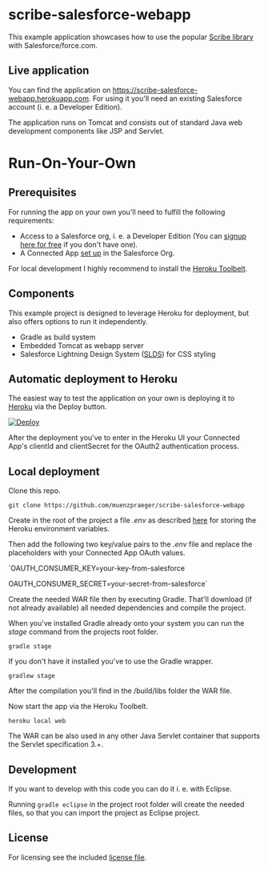 # scribe-salesforce-webapp

This example application showcases how to use the popular [Scribe library](https://github.com/scribejava/scribejava) with Salesforce/force.com.

## Live application

You can find the application on https://scribe-salesforce-webapp.herokuapp.com. For using it you'll need an existing Salesforce account (i. e. a Developer Edition).

The application runs on Tomcat and consists out of standard Java web development components like JSP and Servlet.

# Run-On-Your-Own

## Prerequisites

For running the app on your own you'll need to fulfill the following requirements:
* Access to a Salesforce org, i. e. a Developer Edition (You can [signup here for free](https://developer.salesforce.com/signup) if you don't have one).
* A Connected App [set up](https://help.salesforce.com/apex/HTViewHelpDoc?id=connected_app_create.htm) in the Salesforce Org.

For local development I highly recommend to install the [Heroku Toolbelt](https://toolbelt.heroku.com/).

## Components

This example project is designed to leverage Heroku for deployment, but also offers options to run it independently.

* Gradle as build system
* Embedded Tomcat as webapp server
* Salesforce Lightning Design System ([SLDS](https://www.lightningdesignsystem.com/)) for CSS styling

## Automatic deployment to Heroku

The easiest way to test the application on your own is deploying it to [Heroku](https://www.heroku.com) via the Deploy button.

[![Deploy](https://www.herokucdn.com/deploy/button.svg)](https://heroku.com/deploy)

After the deployment you've to enter in the Heroku UI your Connected App's clientId and clientSecret for the OAuth2 authentication process.

## Local deployment

Clone this repo.

`git clone https://github.com/muenzpraeger/scribe-salesforce-webapp`

Create in the root of the project a file _.env_ as described [here](https://devcenter.heroku.com/articles/heroku-local#set-up-your-local-environment-variables) for storing the Heroku environment variables.

Then add the following two key/value pairs to the _.env_ file and replace the placeholders with your Connected App OAuth values.

`OAUTH_CONSUMER_KEY=your-key-from-salesforce

OAUTH_CONSUMER_SECRET=your-secret-from-salesforce`

Create the needed WAR file then by executing Gradle. That'll download (if not already available) all needed dependencies and compile the project.

When you've installed Gradle already onto your system you can run the _stage_ command from the projects root folder.

`gradle stage`

If you don't have it installed you've to use the Gradle wrapper.

`gradlew stage`

After the compilation you'll find in the <project>/build/libs folder the WAR file.

Now start the app via the Heroku Toolbelt.

`heroku local web`

The WAR can be also used in any other Java Servlet container that supports the Servlet specification 3.+.

## Development

If you want to develop with this code you can do it i. e. with Eclipse.

Running `gradle eclipse` in the project root folder will create the needed files, so that you can import the project as Eclipse project.

## License

For licensing see the included [license file](https://github.com/muenzpraeger/scribe-salesforce-webapp/blob/master/LICENSE.md).
